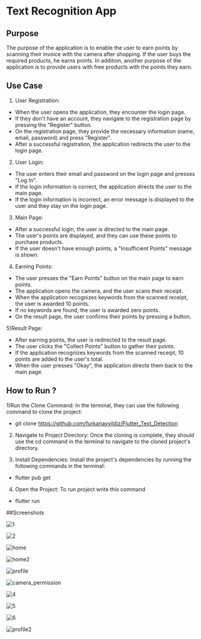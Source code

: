 # Text Recognition App

## Purpose

The purpose of the application is to enable the user to earn points by scanning their invoice with the camera after shopping. If the user buys the required products, he earns points. In addition, another purpose of the application is to provide users with free products with the points they earn.

## Use Case

1) User Registration:

- When the user opens the application, they encounter the login page.
- If they don't have an account, they navigate to the registration page by pressing the "Register" button.
- On the registration page, they provide the necessary information (name, email, password) and press "Register".
- After a successful registration, the application redirects the user to the login page.

2) User Login:

- The user enters their email and password on the login page and presses "Log In".
- If the login information is correct, the application directs the user to the main page.
- If the login information is incorrect, an error message is displayed to the user and they stay on the login page.

3) Main Page:

- After a successful login, the user is directed to the main page.
- The user's points are displayed, and they can use these points to purchase products.
- If the user doesn't have enough points, a "Insufficient Points" message is shown.

4) Earning Points:

- The user presses the "Earn Points" button on the main page to earn points.
- The application opens the camera, and the user scans their receipt.
- When the application recognizes keywords from the scanned receipt, the user is awarded 10 points.
- If no keywords are found, the user is awarded zero points.
- On the result page, the user confirms their points by pressing a button.

5)Result Page:

- After earning points, the user is redirected to the result page.
- The user clicks the "Collect Points" button to gather their points.
- If the application recognizes keywords from the scanned receipt, 10 points are added to the user's total.
- When the user presses "Okay", the application directs them back to the main page.

## How to Run ?

1)Run the Clone Command:
In the terminal, they can use the following command to clone the project:

  - git clone https://github.com/furkanayyildiz/Flutter_Text_Detection

2) Navigate to Project Directory:
Once the cloning is complete, they should use the cd command in the terminal to navigate to the cloned project's directory.

3) Install Dependencies:
Install the project's dependencies by running the following commands in the terminal:
 - flutter pub get
4) Open the Project:
 To run project write this command
 - flutter run
   
##Screenshots

![1](https://github.com/furkanayyildiz/Calculator/assets/59210754/0002edfc-f0e7-4c69-810a-ffd4f7a17d84)

![2](https://github.com/furkanayyildiz/Calculator/assets/59210754/6aff8c7f-8ce8-4e00-b734-35408c31a4e3)

![home](https://github.com/furkanayyildiz/Ozay_Restaurant_App/assets/59210754/c12951c3-1b09-4073-996a-7002d433f351)

![home2](https://github.com/furkanayyildiz/Ozay_Restaurant_App/assets/59210754/04a40827-2151-4f29-99da-6a6cd31a6e9a)

![profile](https://github.com/furkanayyildiz/Ozay_Restaurant_App/assets/59210754/7ea2c714-608d-4824-88f9-4300936437bb)

![camera_permission](https://github.com/furkanayyildiz/Ozay_Restaurant_App/assets/59210754/a0cf99eb-1791-400d-9eb3-08d4a3c29c53)

![4](https://github.com/furkanayyildiz/Calculator/assets/59210754/ff9f5f50-d2cd-45e5-8d18-51a9f1118f1b)

![5](https://github.com/furkanayyildiz/Calculator/assets/59210754/9b378d77-182d-490f-aa9c-065074bb3a5f)

![6](https://github.com/furkanayyildiz/Calculator/assets/59210754/b5629e3b-4883-4472-89cb-9d50c02c3b35)

![profile2](https://github.com/furkanayyildiz/Ozay_Restaurant_App/assets/59210754/c7d0cee1-cb62-47a7-979f-473f84dbb929)






